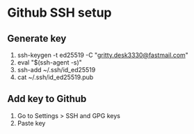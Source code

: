 # Github SSH setup

## Generate key

1. ssh-keygen -t ed25519 -C "gritty.desk3330@fastmail.com"
2. eval "$(ssh-agent -s)"
3. ssh-add ~/.ssh/id_ed25519
4. cat ~/.ssh/id_ed25519.pub

## Add key to Github

1. Go to Settings > SSH and GPG keys
2. Paste key

